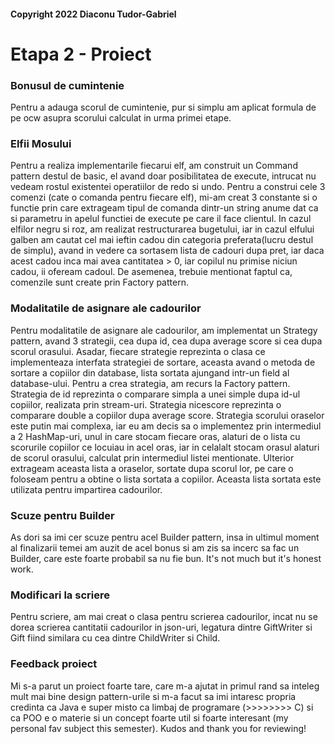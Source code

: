 <h4>Copyright 2022 Diaconu Tudor-Gabriel</h4>
<h1>Etapa 2 - Proiect</h1>

<h3>Bonusul de cumintenie</h3>
Pentru a adauga scorul de cumintenie, pur si simplu am aplicat formula de pe
ocw asupra scorului calculat in urma primei etape.

<h3>Elfii Mosului</h3>
Pentru a realiza implementarile fiecarui elf, am construit un Command pattern
destul de basic, el avand doar posibilitatea de execute, intrucat nu vedeam
rostul existentei operatiilor de redo si undo. Pentru a construi cele 3 comenzi
(cate o comanda pentru fiecare elf), mi-am creat 3 constante si o functie prin
care extrageam tipul de comanda dintr-un string anume dat ca si parametru in
apelul functiei de execute pe care il face clientul. In cazul elfilor negru
si roz, am realizat restructurarea bugetului, iar in cazul elfului galben
am cautat cel mai ieftin cadou din categoria preferata(lucru destul de simplu),
avand in vedere ca sortasem lista de cadouri dupa pret, iar daca acest cadou
inca mai avea cantitatea > 0, iar copilul nu primise niciun cadou, ii ofeream
cadoul. De asemenea, trebuie mentionat faptul ca, comenzile sunt create prin
Factory pattern.

<h3>Modalitatile de asignare ale cadourilor</h3>
Pentru modalitatile de asignare ale cadourilor, am implementat un Strategy
pattern, avand 3 strategii, cea dupa id, cea dupa average score si cea dupa
scorul orasului. Asadar, fiecare strategie reprezinta o clasa ce implementeaza
interfata strategiei de sortare, aceasta avand o metoda de sortare a copiilor
din database, lista sortata ajungand intr-un field al database-ului. Pentru a
crea strategia, am recurs la Factory pattern. Strategia de id reprezinta o
comparare simpla a unei simple dupa id-ul copiilor, realizata prin stream-uri.
Strategia nicescore reprezinta o comparare double a copiilor dupa average
score. Strategia scorului oraselor este putin mai complexa, iar eu am decis sa
o implementez prin intermediul a 2 HashMap-uri, unul in care stocam fiecare
oras, alaturi de o lista cu scorurile copiilor ce locuiau in acel oras, iar in
celalalt stocam orasul alaturi de scorul orasului, calculat prin intermediul
listei mentionate. Ulterior extrageam aceasta lista a oraselor, sortate dupa
scorul lor, pe care o foloseam pentru a obtine o lista sortata a copiilor.
Aceasta lista sortata este utilizata pentru impartirea cadourilor.

<h3>Scuze pentru Builder</h3>
As dori sa imi cer scuze pentru acel Builder pattern, insa in ultimul moment
al finalizarii temei am auzit de acel bonus si am zis sa incerc sa fac un
Builder, care este foarte probabil sa nu fie bun. It's not much but it's honest
work.

<h3>Modificari la scriere</h3>
Pentru scriere, am mai creat o clasa pentru scrierea cadourilor, incat nu se
dorea scrierea cantitatii cadourilor in json-uri, legatura dintre GiftWriter
si Gift fiind similara cu cea dintre ChildWriter si Child.

<h3> Feedback proiect </h3>
Mi s-a parut un proiect foarte tare, care m-a ajutat in primul rand sa inteleg
mult mai bine design pattern-urile si m-a facut sa imi intaresc propria
credinta ca Java e super misto ca limbaj de programare (>>>>>>>> C) si ca POO
e o materie si un concept foarte util si foarte interesant (my personal fav
subject this semester). Kudos and thank you for reviewing!